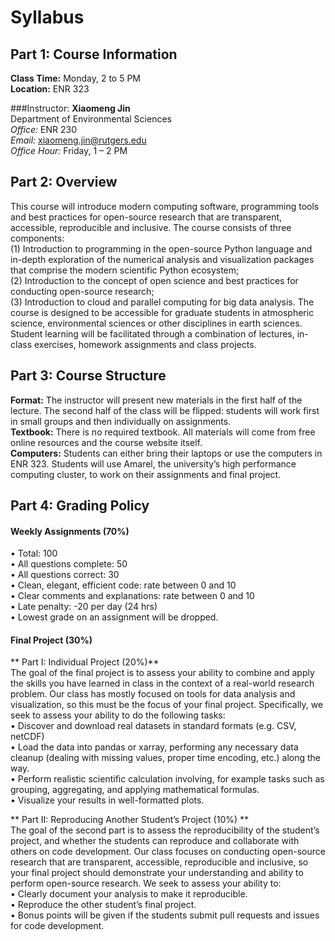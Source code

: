 # Syllabus

## Part 1: Course Information

**Class Time:** Monday, 2 to 5 PM <br>
**Location:** ENR 323

###Instructor:
**Xiaomeng Jin**<br>
Department of Environmental Sciences<br>
_Office:_ ENR 230<br>
_Email:_ xiaomeng.jin@rutgers.edu<br>
_Office Hour:_ Friday, 1 – 2 PM

## Part 2: Overview 
This course will introduce modern computing software, programming tools and best practices for open-source research that are transparent, accessible, reproducible and inclusive. The course consists of three components: <br> 
(1) Introduction to programming in the open-source Python language and in-depth exploration of the numerical analysis and visualization packages that comprise the modern scientific Python ecosystem;<br> 
(2) Introduction to the concept of open science and best practices for conducting open-source research; <br> 
(3) Introduction to cloud and parallel computing for big data analysis. The course is designed to be accessible for graduate students in atmospheric science, environmental sciences or other disciplines in earth sciences. <br>
Student learning will be facilitated through a combination of lectures, in-class exercises, homework assignments and class projects.

## Part 3: Course Structure
**Format:** The instructor will present new materials in the first half of the lecture. The second half of the class will be flipped: students will work first in small groups and then individually on assignments. <br> 
**Textbook:** There is no required textbook. All materials will come from free online resources and the course website itself. <br> 
**Computers:** Students can either bring their laptops or use the computers in ENR 323. Students will use Amarel, the university’s high performance computing cluster, to work on their assignments and final project. <br>   

## Part 4: Grading Policy
#### Weekly Assignments (70%)<br> 
•	Total: 100<br>
•	All questions complete: 50<br>
•	All questions correct: 30 <br>
•	Clean, elegant, efficient code: rate between 0 and 10 <br>
•	Clear comments and explanations: rate between 0 and 10 <br>
•	Late penalty: -20 per day (24 hrs)<br>
•	Lowest grade on an assignment will be dropped. <br>
####  Final Project (30%)<br>
** Part I: Individual Project (20%)** <br>
The goal of the final project is to assess your ability to combine and apply the skills you have learned in class in the context of a real-world research problem. Our class has mostly focused on tools for data analysis and visualization, so this must be the focus of your final project. Specifically, we seek to assess your ability to do the following tasks: <br>
•	Discover and download real datasets in standard formats (e.g. CSV, netCDF) <br>
•	Load the data into pandas or xarray, performing any necessary data cleanup (dealing with missing values, proper time encoding, etc.) along the way. <br>
•	Perform realistic scientific calculation involving, for example tasks such as grouping, aggregating, and applying mathematical formulas. <br>
•	Visualize your results in well-formatted plots. <br>

** Part II: Reproducing Another Student’s Project (10%) ** <br>
The goal of the second part is to assess the reproducibility of the student’s project, and whether the students can reproduce and collaborate with others on code development. Our class focuses on conducting open-source research that are transparent, accessible, reproducible and inclusive, so your final project should demonstrate your understanding and ability to perform open-source research. We seek to assess your ability to: <br>
•	Clearly document your analysis to make it reproducible. <br>
•	Reproduce the other student’s final project. <br>
•	Bonus points will be given if the students submit pull requests and issues for code development. <br>

